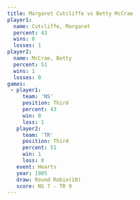 ```yaml
---
title: Margaret Cutcliffe vs Betty McCrae
player1:                   
  name: Cutcliffe, Margaret
  percent: 43              
  wins: 0                  
  losses: 1                
player2:                   
  name: McCrae, Betty      
  percent: 51              
  wins: 1                  
  losses: 0                
games:
 - player1:         
     team: 'NS'     
     position: Third
     percent: 43    
     win: 0         
     loss: 1        
   player2:         
     team: 'TR'     
     position: Third
     percent: 51    
     win: 1         
     loss: 0        
   event: Hearts        
   year: 1985           
   draw: Round Robin(10)
   score: NS 7 - TR 9   
---
```

